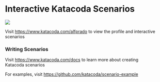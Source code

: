 # Interactive Katacoda Scenarios

[![](http://shields.katacoda.com/katacoda/alfprado/count.svg)](https://www.katacoda.com/alfprado "Get your profile on Katacoda.com")

Visit https://www.katacoda.com/alfprado to view the profile and interactive scenarios

### Writing Scenarios
Visit https://www.katacoda.com/docs to learn more about creating Katacoda scenarios

For examples, visit https://github.com/katacoda/scenario-example
